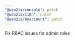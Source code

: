 ```yaml
---
"@wso2is/console": patch
"@wso2is/i18n": patch
"@wso2is/myaccount": patch
---
```


Fix RBAC issues for admin roles
